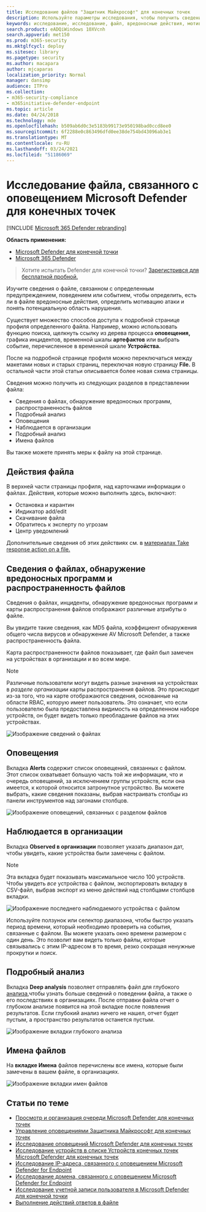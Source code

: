 ```yaml
---
title: Исследование файлов "Защитник Майкрософт" для конечных точек
description: Используйте параметры исследования, чтобы получить сведения о файлах, связанных с оповещениями, поведением или событиями.
keywords: исследование, исследование, файл, вредоносные действия, мотивация атаки, глубокий анализ, отчет о глубоком анализе
search.product: eADQiWindows 10XVcnh
search.appverid: met150
ms.prod: m365-security
ms.mktglfcycl: deploy
ms.sitesec: library
ms.pagetype: security
ms.author: macapara
author: mjcaparas
localization_priority: Normal
manager: dansimp
audience: ITPro
ms.collection:
- m365-security-compliance
- m365initiative-defender-endpoint
ms.topic: article
ms.date: 04/24/2018
ms.technology: mde
ms.openlocfilehash: b509ab6d0c3e5183b99173e950198bad0ccd8ee0
ms.sourcegitcommit: 6f2288e0c863496dfd0ee38de754bd43096ab3e1
ms.translationtype: MT
ms.contentlocale: ru-RU
ms.lasthandoff: 03/24/2021
ms.locfileid: "51186069"
---
```

# <a name="investigate-a-file-associated-with-a-microsoft-defender-for-endpoint-alert"></a>Исследование файла, связанного с оповещением Microsoft Defender для конечных точек

[!INCLUDE [Microsoft 365 Defender rebranding](../../includes/microsoft-defender.md)]

**Область применения:**
- [Microsoft Defender для конечной точки](https://go.microsoft.com/fwlink/p/?linkid=2154037)
- [Microsoft 365 Defender](https://go.microsoft.com/fwlink/?linkid=2118804)


>Хотите испытать Defender для конечной точки? [Зарегистрився для бесплатной пробной.](https://www.microsoft.com/microsoft-365/windows/microsoft-defender-atp?ocid=docs-wdatp-investigatefiles-abovefoldlink)

Изучите сведения о файле, связанном с определенным предупреждением, поведением или событием, чтобы определить, есть ли в файле вредоносные действия, определить мотивацию атаки и понять потенциальную область нарушения.

Существует множество способов доступа к подробной странице профиля определенного файла. Например, можно использовать функцию поиска, щелкнуть ссылку из дерева процесса **оповещения,** графика инцидентов, временной шкалы **артефактов** или выбрать событие, перечисленное в временной шкале **Устройства.**

После на подробной странице профиля можно переключаться между макетами новых и старых страниц, переключая новую страницу **File.** В остальной части этой статьи описывается более новая схема страницы.

Сведения можно получить из следующих разделов в представлении файла:

- Сведения о файлах, обнаружение вредоносных программ, распространенность файлов
- Подробный анализ
- Оповещения
- Наблюдается в организации
- Подробный анализ
- Имена файлов

Вы также можете принять меры к файлу на этой странице.

## <a name="file-actions"></a>Действия файла

В верхней части страницы профиля, над карточками информации о файлах. Действия, которые можно выполнить здесь, включают:

- Остановка и карантин
- Индикатор add/edit
- Скачивание файла
- Обратитесь к эксперту по угрозам
- Центр уведомлений

Дополнительные сведения об этих действиях см. в [материалах Take response action on a file.](respond-file-alerts.md)

## <a name="file-details-malware-detection-and-file-prevalence"></a>Сведения о файлах, обнаружение вредоносных программ и распространенность файлов

Сведения о файлах, инциденты, обнаружение вредоносных программ и карты распространения файлов отображают различные атрибуты о файле.

Вы увидите такие сведения, как MD5 файла, коэффициент обнаружения общего числа вирусов и обнаружение AV Microsoft Defender, а также распространенность файла.

Карта распространенности файлов показывает, где файл был замечен на устройствах в организации и во всем мире. 

> [!NOTE] 
> Различные пользователи могут видеть разные значения на устройствах в *разделе организации* карты распространения файлов. Это происходит из-за того, что на карте отображаются сведения, основанные на области RBAC, которую имеет пользователь. Это означает, что если пользователю была предоставлена видимость на определенном наборе устройств, он будет видеть только преобладание файлов на этих устройствах.

![Изображение сведений о файлах](images/atp-file-information.png)

## <a name="alerts"></a>Оповещения

Вкладка **Alerts** содержит список оповещений, связанных с файлом. Этот список охватывает большую часть той же информации, что и очередь оповещений, за исключением группы устройств, если она имеется, к которой относится затронутное устройство. Вы можете выбрать, какие сведения показаны, выбрав настраивать столбцы из панели инструментов над загонами столбцов. 

![Изображение оповещений, связанных с разделом файлов](images/atp-alerts-related-to-file.png)

## <a name="observed-in-organization"></a>Наблюдается в организации

Вкладка **Observed в организации** позволяет указать диапазон дат, чтобы увидеть, какие устройства были замечены с файлом.

>[!NOTE]
>Эта вкладка будет показывать максимальное число 100 устройств. Чтобы увидеть _все_ устройства с файлом, экспортировать вкладку в  CSV-файл, выбрав экспорт из меню действий над столбцами столбцов вкладки.

![Изображение последнего наблюдаемого устройства с файлом](images/atp-observed-machines.png)

Используйте ползунок или селектор диапазона, чтобы быстро указать период времени, который необходимо проверить на события, связанные с файлом. Вы можете указать окно времени размером с один день. Это позволит вам видеть только файлы, которые связывались с этим IP-адресом в то время, резко сокращая ненужные прокрутки и поиск.

## <a name="deep-analysis"></a>Подробный анализ

Вкладка **Deep analysis** позволяет отправлять файл для глубокого [анализа,](respond-file-alerts.md#deep-analysis)чтобы узнать больше сведений о поведении файла, а также о его последствиях в организациях. После отправки файла отчет о глубоком анализе появится на этой вкладке после появления результатов. Если глубокий анализ ничего не нашел, отчет будет пустым, а пространство результатов останется пустым.

![Изображение вкладки глубокого анализа](images/submit-file.png)

## <a name="file-names"></a>Имена файлов

На **вкладке Имена** файлов перечислены все имена, которые были замечены в вашем файле, в организациях.

![Изображение вкладки имен файлов](images/atp-file-names.png)

## <a name="related-topics"></a>Статьи по теме

- [Просмотр и организация очереди Microsoft Defender для конечных точек](alerts-queue.md)
- [Управление оповещениями Защитника Майкрософт для конечных точек](manage-alerts.md)
- [Исследование оповещений Microsoft Defender для конечных точек](investigate-alerts.md)
- [Исследование устройств в списке Устройств конечных точек Microsoft Defender для конечных точек](investigate-machines.md)
- [Исследование IP-адреса, связанного с оповещением Microsoft Defender for Endpoint](investigate-ip.md)
- [Исследование домена, связанного с оповещением Microsoft Defender for Endpoint](investigate-domain.md)
- [Исследование учетной записи пользователя в Microsoft Defender для конечной точки](investigate-user.md)
- [Выполнение действий ответов в файле](respond-file-alerts.md)
